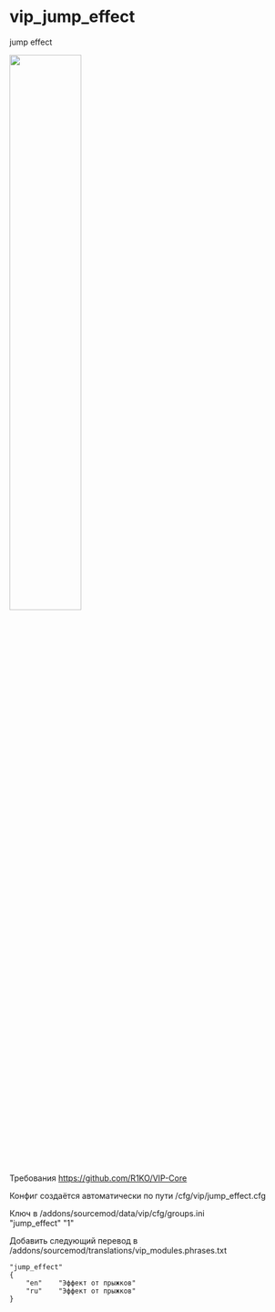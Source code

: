 # vip_jump_effect
jump effect

[<img src="https://img.youtube.com/vi/N68Who1DJpk/0.jpg" width="50%">](https://youtu.be/N68Who1DJpk)

Требования https://github.com/R1KO/VIP-Core

Конфиг создаётся автоматически по пути /cfg/vip/jump_effect.cfg  

Ключ в /addons/sourcemod/data/vip/cfg/groups.ini  
"jump_effect" "1"  

Добавить следующий перевод в /addons/sourcemod/translations/vip_modules.phrases.txt  

    "jump_effect"
    {
        "en"    "Эффект от прыжков"
        "ru"    "Эффект от прыжков"
    }
